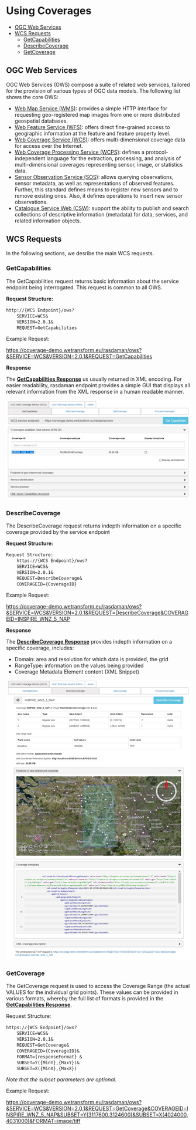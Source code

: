 # Using Coverages

- [OGC Web Services](./UsingCoverages.md#ogc-web-services)
- [WCS Requests](./UsingCoverages.md#wcs-requests)
  - [GetCapabilities](./UsingCoverages.md#getcapabilities)
  - [DescribeCoverage](./UsingCoverages.md#describecoverage)
  - [GetCoverage](./UsingCoverages.md#getcoverage)




## OGC Web Services
OGC Web Services (OWS) compose a suite of related web services, tailored for the provision of various types of OGC data models. The following list shows the core OWS:

- [Web Map Service (WMS)](https://www.ogc.org/standards/wms): provides a simple HTTP interface for requesting geo-registered map images from one or more distributed geospatial databases. 
- [Web Feature Service (WFS)](https://www.ogc.org/standards/wfs): offers direct fine-grained access to geographic information at the feature and feature property level.
- [Web Coverage Service (WCS)](https://www.ogc.org/standards/wcs): offers multi-dimensional coverage data for access over the Internet. 
- [Web Coverage Processing Service (WCPS)](https://www.ogc.org/standards/wcps): defines a protocol-independent language for the extraction, processing, and analysis of multi-dimensional coverages representing sensor, image, or statistics data.
- [Sensor Observation Service (SOS)](https://www.ogc.org/standards/sos):  allows querying observations, sensor metadata, as well as representations of observed features. Further, this standard defines means to register new sensors and to remove existing ones. Also, it defines operations to insert new sensor observations. 
- [Catalogue Service Web (CSW)](https://www.ogc.org/standards/cat): support the ability to publish and search collections of descriptive information (metadata) for data, services, and related information objects. 

## WCS Requests
In the following sections, we desribe the main WCS requests.

### GetCapabilities
The GetCapabilities request returns basic information about the service endpoint being interrogated. This request is common to all OWS.

**Request Structure:**

```
http://{WCS Endpoint}/ows?
    SERVICE=WCS& 
    VERSION=2.0.1&
    REQUEST=GetCapabilities
```

Example Request:

https://coverage-demo.wetransform.eu/rasdaman/ows?&SERVICE=WCS&VERSION=2.0.1&REQUEST=GetCapabilities

**Response**

The [**GetCapabilities Response**](GetCapabilitiesResponse.xml) us usually returned in XML encoding. For easier readability, rasdaman endpoint provides a simple GUI that displays all relevant information from the XML response in a human readable manner.

![CapabilitiesGUI](./pix/CapabilitiesGUI.png)

### DescribeCoverage
The DescribeCoverage request returns indepth information on a specific coverage provided by the service endpoint

**Request Structure:**

```
Request Structure:
    https://{WCS Endpoint}/ows?
    SERVICE=WCS&
    VERSION=2.0.1&
    REQUEST=DescribeCoverage&
    COVERAGEID={CoverageID}
```

Example Request:

https://coverage-demo.wetransform.eu/rasdaman/ows?&SERVICE=WCS&VERSION=2.0.1&REQUEST=DescribeCoverage&COVERAGEID=INSPIRE_WNZ_5_NAP


**Response**

The [**DescribeCoverage Response**](GetCapabilitiesResponse.xml) provides indepth information on a specific coverage, includes:
- Domain: area and resolution for which data is provided, the grid
- RangeType: information on the values being provided
- Coverage Metadata Element content (XML Snippet)

![DescribeCovGUI.png](./pix/DescribeCovGUIFull.png)

### GetCoverage
The GetCoverage request is used to access the Coverage Range (the actual VALUES for the individual grid points). These values can be provided in various formats, whereby the full list of formats is provided in the [**GetCapabilities Response**](GetCapabilitiesResponse.xml). 

Request Structure:

```
https://{WCS Endpoint}/ows?
    SERVICE=WCS&
    VERSION=2.0.1&
    REQUEST=GetCoverage&
    COVERAGEID={CoverageID}&
    FORMAT={responseFormat}	&
    SUBSET=Y({MinY},{MaxY})&
    SUBSET=X({MinX},{MaxX})
```

_Note that the subset parameters are optional._

Example Request:

https://coverage-demo.wetransform.eu/rasdaman/ows?&SERVICE=WCS&VERSION=2.0.1&REQUEST=GetCoverage&COVERAGEID=INSPIRE_WNZ_5_NAP&SUBSET=Y(3117600,3124600)&SUBSET=X(4024000,4031000)&FORMAT=image/tiff


